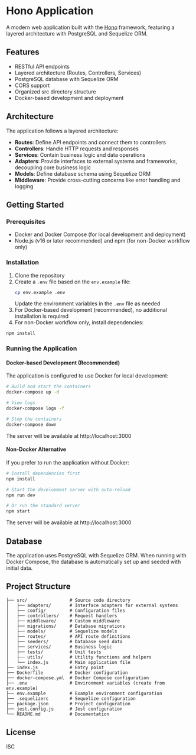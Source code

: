# Hono Application

A modern web application built with the [Hono](https://hono.dev/) framework, featuring a layered architecture with PostgreSQL and Sequelize ORM.

## Features

- RESTful API endpoints
- Layered architecture (Routes, Controllers, Services)
- PostgreSQL database with Sequelize ORM
- CORS support
- Organized src directory structure
- Docker-based development and deployment

## Architecture

The application follows a layered architecture:

- **Routes**: Define API endpoints and connect them to controllers
- **Controllers**: Handle HTTP requests and responses
- **Services**: Contain business logic and data operations
- **Adapters**: Provide interfaces to external systems and frameworks, decoupling core business logic
- **Models**: Define database schema using Sequelize ORM
- **Middleware**: Provide cross-cutting concerns like error handling and logging

## Getting Started

### Prerequisites

- Docker and Docker Compose (for local development and deployment)
- Node.js (v16 or later recommended) and npm (for non-Docker workflow only)

### Installation

1. Clone the repository
2. Create a `.env` file based on the `env.example` file:
   ```bash
   cp env.example .env
   ```
   Update the environment variables in the `.env` file as needed
3. For Docker-based development (recommended), no additional installation is required
4. For non-Docker workflow only, install dependencies:

```bash
npm install
```

### Running the Application

#### Docker-based Development (Recommended)

The application is configured to use Docker for local development:

```bash
# Build and start the containers
docker-compose up -d

# View logs
docker-compose logs -f

# Stop the containers
docker-compose down
```

The server will be available at http://localhost:3000

#### Non-Docker Alternative

If you prefer to run the application without Docker:

```bash
# Install dependencies first
npm install

# Start the development server with auto-reload
npm run dev

# Or run the standard server
npm start
```

The server will be available at http://localhost:3000

## Database

The application uses PostgreSQL with Sequelize ORM. When running with Docker Compose, the database is automatically set up and seeded with initial data.

## Project Structure

```
├── src/                # Source code directory
│   ├── adapters/       # Interface adapters for external systems
│   ├── config/         # Configuration files
│   ├── controllers/    # Request handlers
│   ├── middleware/     # Custom middleware
│   ├── migrations/     # Database migrations
│   ├── models/         # Sequelize models
│   ├── routes/         # API route definitions
│   ├── seeders/        # Database seed data
│   ├── services/       # Business logic
│   ├── tests/          # Unit tests
│   ├── utils/          # Utility functions and helpers
│   └── index.js        # Main application file
├── index.js            # Entry point
├── Dockerfile          # Docker configuration
├── docker-compose.yml  # Docker Compose configuration
├── .env                # Environment variables (create from env.example)
├── env.example         # Example environment configuration
├── .sequelizerc        # Sequelize configuration
├── package.json        # Project configuration
├── jest.config.js      # Jest configuration
└── README.md           # Documentation
```

## License

ISC 